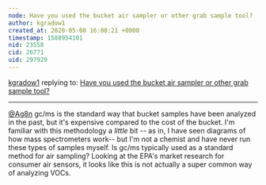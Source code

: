 ```yaml
---
node: Have you used the bucket air sampler or other grab sample tool?  
author: kgradow1
created_at: 2020-05-08 16:08:21 +0000
timestamp: 1588954101
nid: 23558
cid: 26771
uid: 297929
---
```




[kgradow1](../profile/kgradow1) replying to: [Have you used the bucket air sampler or other grab sample tool?  ](../notes/kgradow1/05-06-2020/have-you-used-the-bucket-air-sampler-or-other-grab-sample-tool)

----
[@Ag8n](/profile/Ag8n) gc/ms is the standard way that bucket samples have been analyzed in the past, but it's expensive compared to the cost of the bucket.  I'm familiar with this methodology a *little* bit -- as in, I have seen diagrams of how mass spectrometers work-- but I'm not a chemist and have never run these types of samples myself.  Is gc/ms typically used as a standard method for air sampling?  Looking at the EPA's market research for consumer air sensors, it looks like this is not actually a super common way of analyzing VOCs.